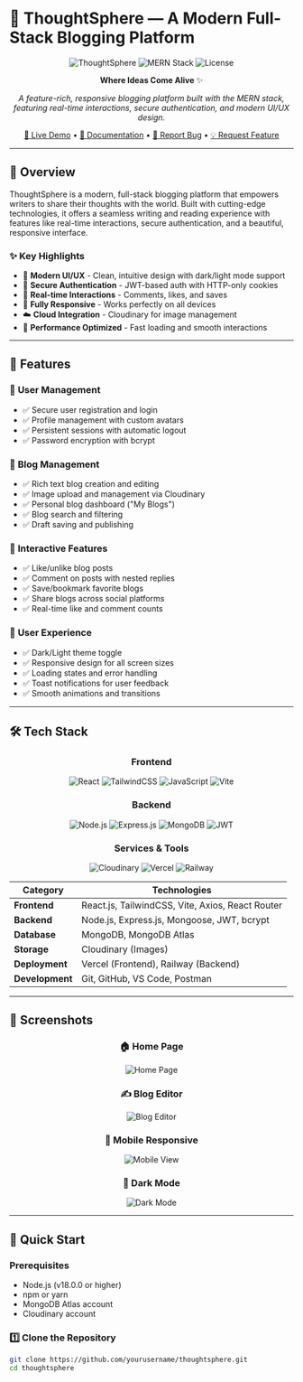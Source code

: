 # 🌟 ThoughtSphere — A Modern Full-Stack Blogging Platform

<div align="center">

![ThoughtSphere](https://img.shields.io/badge/ThoughtSphere-Blog%20Platform-purple?style=for-the-badge&logo=react)
![MERN Stack](https://img.shields.io/badge/MERN-Stack-green?style=for-the-badge)
![License](https://img.shields.io/badge/License-MIT-blue?style=for-the-badge)

**Where Ideas Come Alive** ✨

*A feature-rich, responsive blogging platform built with the MERN stack, featuring real-time interactions, secure authentication, and modern UI/UX design.*

[🚀 Live Demo](https://your-deployed-link.vercel.app) • [📖 Documentation](#documentation) • [🐛 Report Bug](https://github.com/yourusername/thoughtsphere/issues) • [💡 Request Feature](https://github.com/yourusername/thoughtsphere/issues)

</div>

---

## 🎯 Overview

ThoughtSphere is a modern, full-stack blogging platform that empowers writers to share their thoughts with the world. Built with cutting-edge technologies, it offers a seamless writing and reading experience with features like real-time interactions, secure authentication, and a beautiful, responsive interface.

### ✨ Key Highlights

- 🎨 **Modern UI/UX** - Clean, intuitive design with dark/light mode support
- 🔐 **Secure Authentication** - JWT-based auth with HTTP-only cookies
- 💬 **Real-time Interactions** - Comments, likes, and saves
- 📱 **Fully Responsive** - Works perfectly on all devices
- ☁️ **Cloud Integration** - Cloudinary for image management
- 🚀 **Performance Optimized** - Fast loading and smooth interactions

---

## 🌟 Features

### 👤 **User Management**
- ✅ Secure user registration and login
- ✅ Profile management with custom avatars
- ✅ Persistent sessions with automatic logout
- ✅ Password encryption with bcrypt

### 📝 **Blog Management**
- ✅ Rich text blog creation and editing
- ✅ Image upload and management via Cloudinary
- ✅ Personal blog dashboard ("My Blogs")
- ✅ Blog search and filtering
- ✅ Draft saving and publishing

### 💫 **Interactive Features**
- ✅ Like/unlike blog posts
- ✅ Comment on posts with nested replies
- ✅ Save/bookmark favorite blogs
- ✅ Share blogs across social platforms
- ✅ Real-time like and comment counts

### 🎨 **User Experience**
- ✅ Dark/Light theme toggle
- ✅ Responsive design for all screen sizes
- ✅ Loading states and error handling
- ✅ Toast notifications for user feedback
- ✅ Smooth animations and transitions

---

## 🛠️ Tech Stack

<div align="center">

### Frontend
![React](https://img.shields.io/badge/React-20232A?style=for-the-badge&logo=react&logoColor=61DAFB)
![TailwindCSS](https://img.shields.io/badge/Tailwind_CSS-38B2AC?style=for-the-badge&logo=tailwind-css&logoColor=white)
![JavaScript](https://img.shields.io/badge/JavaScript-F7DF1E?style=for-the-badge&logo=javascript&logoColor=black)
![Vite](https://img.shields.io/badge/Vite-B73BFE?style=for-the-badge&logo=vite&logoColor=FFD62E)

### Backend
![Node.js](https://img.shields.io/badge/Node.js-43853D?style=for-the-badge&logo=node.js&logoColor=white)
![Express.js](https://img.shields.io/badge/Express.js-404D59?style=for-the-badge)
![MongoDB](https://img.shields.io/badge/MongoDB-4EA94B?style=for-the-badge&logo=mongodb&logoColor=white)
![JWT](https://img.shields.io/badge/JWT-black?style=for-the-badge&logo=JSON%20web%20tokens)

### Services & Tools
![Cloudinary](https://img.shields.io/badge/Cloudinary-3448C5?style=for-the-badge&logo=cloudinary&logoColor=white)
![Vercel](https://img.shields.io/badge/Vercel-000000?style=for-the-badge&logo=vercel&logoColor=white)
![Railway](https://img.shields.io/badge/Railway-131415?style=for-the-badge&logo=railway&logoColor=white)

</div>

| **Category** | **Technologies** |
|--------------|------------------|
| **Frontend** | React.js, TailwindCSS, Vite, Axios, React Router |
| **Backend** | Node.js, Express.js, Mongoose, JWT, bcrypt |
| **Database** | MongoDB, MongoDB Atlas |
| **Storage** | Cloudinary (Images) |
| **Deployment** | Vercel (Frontend), Railway (Backend) |
| **Development** | Git, GitHub, VS Code, Postman |

---

## 📸 Screenshots

<div align="center">

### 🏠 Home Page
![Home Page](./assets/home-screenshot.png)

### ✍️ Blog Editor
![Blog Editor](./assets/editor-screenshot.png)

### 📱 Mobile Responsive
![Mobile View](./assets/mobile-screenshot.png)

### 🌙 Dark Mode
![Dark Mode](./assets/dark-mode-screenshot.png)

</div>

---

## 🚀 Quick Start

### Prerequisites
- Node.js (v18.0.0 or higher)
- npm or yarn
- MongoDB Atlas account
- Cloudinary account

### 1️⃣ Clone the Repository
```bash
git clone https://github.com/yourusername/thoughtsphere.git
cd thoughtsphere